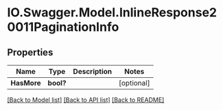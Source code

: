 # IO.Swagger.Model.InlineResponse20011PaginationInfo
## Properties

Name | Type | Description | Notes
------------ | ------------- | ------------- | -------------
**HasMore** | **bool?** |  | [optional] 

[[Back to Model list]](../README.md#documentation-for-models) [[Back to API list]](../README.md#documentation-for-api-endpoints) [[Back to README]](../README.md)

